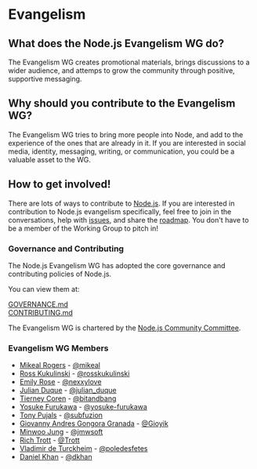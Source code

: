 # Evangelism

## What does the Node.js Evangelism WG do?
The Evangelism WG creates promotional materials, brings discussions to a wider audience, and attemps to grow the community through positive, supportive messaging.

## Why should you contribute to the Evangelism WG?
The Evangelism WG tries to bring more people into Node, and add to the experience of the ones that are already in it. If you are interested in social media, identity, messaging, writing, or communication, you could be a valuable asset to the WG.

How to get involved!
--------------------

There are lots of ways to contribute to [Node.js](https://github.com/nodejs). If you are interested in contribution to Node.js evangelism specifically, feel free to join in the conversations, help with [issues](https://github.com/nodejs/evangelism/issues), and share the [roadmap](https://github.com/nodejs/roadmap/). You don't have to be a member of the Working Group to pitch in!

### Governance and Contributing
The Node.js Evangelism WG has adopted the core governance and contributing policies of Node.js.

You can view them at:

[GOVERNANCE.md](./GOVERNANCE.md)  
[CONTRIBUTING.md](./CONTRIBUTING.md)

The Evangelism WG is chartered by the [Node.js Community Committee](https://github.com/nodejs/community-committee).

### Evangelism WG Members

* [Mikeal Rogers](http://github.com/mikeal) - [@mikeal](http://twitter.com/mikeal)
* [Ross Kukulinski](http://github.com/rosskukulinski) - [@rosskukulinski](http://twitter.com/rosskukulinski)
* [Emily Rose](https://github.com/emilyrose) -  [@nexxylove](https://twitter.com/nexxylove)
* [Julian Duque](https://github.com/julianduque) - [@julian_duque](https://twitter.com/julian_duque)
* [Tierney Coren](https://github.com/bnb) - [@bitandbang](https://twitter.com/bitandbang)
* [Yosuke Furukawa](https://github.com/yosuke-furukawa) - [@yosuke-furukawa](https://twitter.com/yosuke_furukawa)
* [Tony Pujals](https://github.com/tonypujals) - [@subfuzion](https://twitter.com/subfuzion)
* [Giovanny Andres Gongora Granada](https://github.com/Gioyik) - [@Gioyik](https://twitter.com/Gioyik)
* [Minwoo Jung](https://github.com/JungMinu) - [@jmwsoft](https://twitter.com/jmwsoft)
* [Rich Trott](https://github.com/Trott) - [@Trott](https://twitter.com/Trott)
* [Vladimir de Turckheim](https://github.com/vdeturckheim) - [@poledesfetes](https://twitter.com/poledesfetes)
* [Daniel Khan](https://github.com/danielkhan) - [@dkhan](https://twitter.com/dkhan)

